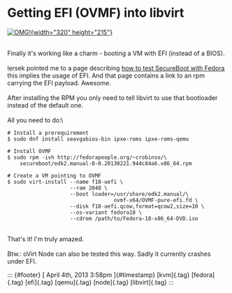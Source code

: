 Getting EFI (OVMF) into libvirt
===============================

[![OMG!](http://farm8.staticflickr.com/7190/6801803312_31808b8f4d_n.jpg){width="320"
height="215"}](http://www.flickr.com/photos/tamaleaver/6801803312/ "OMG! von Tama Leaver bei Flickr")

\
Finally it's working like a charm - booting a VM with EFI (instead of a
BIOS).\
\
lersek pointed me to a page describing [how to test SecureBoot with
Fedora](https://fedoraproject.org/wiki/Testing_secureboot_with_KVM) this
implies the usage of EFI. And that page contains a link to an rpm
carrying the EFI payload. Awesome.\
\
After installing the RPM you only need to tell libvirt to use that
bootloader instead of the default one.\
\
All you need to do:\

    # Install a prerequirement
    $ sudo dnf install seavgabios-bin ipxe-roms ipxe-roms-qemu

    # Install OVMF
    $ sudo rpm -ivh http://fedorapeople.org/~crobinso/\
        secureboot/edk2.manual-0-0.20130221.944c84a6.x86_64.rpm

    # Create a VM pointing to OVMF
    $ sudo virt-install --name f18-uefi \
                        --ram 2048 \
                        --boot loader=/usr/share/edk2.manual/\
                                      ovmf-x64/OVMF-pure-efi.fd \
                        --disk f18-uefi.qcow,format=qcow2,size=10 \
                        --os-variant fedora18 \
                        --cdrom /path/to/Fedora-18-x86_64-DVD.iso

\
That's it! I'm truly amazed.\
\
Btw.: oVirt Node can also be tested this way. Sadly it currently crashes
under EFI.

::: {#footer}
[ April 4th, 2013 3:58pm ]{#timestamp} [kvm]{.tag} [fedora]{.tag}
[efi]{.tag} [qemu]{.tag} [node]{.tag} [libvirt]{.tag}
:::
